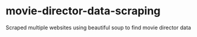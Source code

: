 # movie-director-data-scraping
 Scraped multiple websites using beautiful soup to find movie director data
